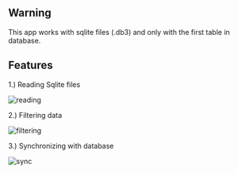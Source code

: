 ## Warning
This app works with sqlite files (.db3) and only with the first table in database.
## Features
1.) Reading Sqlite files

![reading](https://github.com/ITsJust4Fun/sqlitereader/blob/master/gifs/reading.gif)

2.) Filtering data

![filtering](https://github.com/ITsJust4Fun/sqlitereader/blob/master/gifs/filtering.gif)

3.) Synchronizing with database

![sync](https://github.com/ITsJust4Fun/sqlitereader/blob/master/gifs/sync.gif)